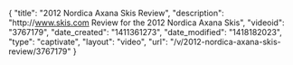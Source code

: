 {
    "title": "2012 Nordica Axana Skis Review",
    "description": "http:\/\/www.skis.com Review for the 2012 Nordica Axana Skis",
    "videoid": "3767179",
    "date_created": "1411361273",
    "date_modified": "1418182023",
    "type": "captivate",
    "layout": "video",
    "url": "\/v\/2012-nordica-axana-skis-review\/3767179"
}